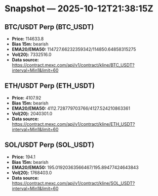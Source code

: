 # Snapshot — 2025-10-12T21:38:15Z

## BTC/USDT Perp (BTC_USDT)
- **Price:** 114633.8
- **Bias 15m:** bearish
- **EMA20/EMA50:** 114727.66232359342/114850.64858315275
- **Vol(20):** 7332516.0
- **Data source:** https://contract.mexc.com/api/v1/contract/kline/BTC_USDT?interval=Min1&limit=60

## ETH/USDT Perp (ETH_USDT)
- **Price:** 4107.92
- **Bias 15m:** bearish
- **EMA20/EMA50:** 4112.728779703766/4127.524210863361
- **Vol(20):** 2040301.0
- **Data source:** https://contract.mexc.com/api/v1/contract/kline/ETH_USDT?interval=Min1&limit=60

## SOL/USDT Perp (SOL_USDT)
- **Price:** 194.1
- **Bias 15m:** bearish
- **EMA20/EMA50:** 195.01920363566467/195.89477424643843
- **Vol(20):** 1768403.0
- **Data source:** https://contract.mexc.com/api/v1/contract/kline/SOL_USDT?interval=Min1&limit=60
